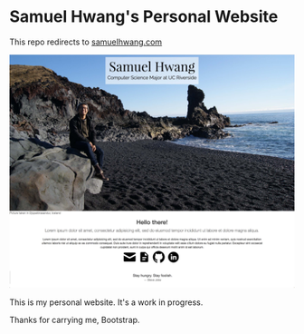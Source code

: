 Samuel Hwang's Personal Website
==============
This repo redirects to [samuelhwang.com](samuelhwang.com)

![Website Screenshot](/images/website_screenshot.jpg?raw=true "Website Screenshot")

This is my personal website. It's a work in progress.

Thanks for carrying me, Bootstrap.
